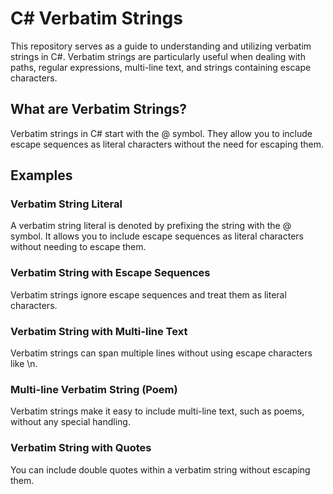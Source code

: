 # C# Verbatim Strings

This repository serves as a guide to understanding and utilizing verbatim strings in C#. Verbatim strings are particularly useful when dealing with paths, regular expressions, multi-line text, and strings containing escape characters.

## What are Verbatim Strings?

Verbatim strings in C# start with the @ symbol. They allow you to include escape sequences as literal characters without the need for escaping them.

## Examples

### Verbatim String Literal

A verbatim string literal is denoted by prefixing the string with the @ symbol. It allows you to include escape sequences as literal characters without needing to escape them.

### Verbatim String with Escape Sequences

Verbatim strings ignore escape sequences and treat them as literal characters.

### Verbatim String with Multi-line Text

Verbatim strings can span multiple lines without using escape characters like \n.

### Multi-line Verbatim String (Poem)

Verbatim strings make it easy to include multi-line text, such as poems, without any special handling.

### Verbatim String with Quotes

You can include double quotes within a verbatim string without escaping them.